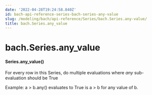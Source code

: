 ```yaml
---
date: '2022-04-28T19:24:58.840Z'
id: bach-api-reference-series-bach-series-any-value
slug: /modeling/bach/api-reference/Series/bach.Series.any-value/
title: bach.Series.any_value
---
```


# bach.Series.any_value


#### Series.any_value()
For every row in this Series, do multiple evaluations where _any_ sub-evaluation should be True

Example: a > b.any() evaluates to True is a > b for any value of b.

<!-- !! processed by numpydoc !! -->
